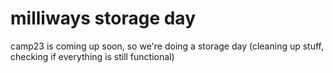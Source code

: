 # milliways storage day

camp23 is coming up soon, so we're doing a storage day (cleaning up stuff, checking if everything is still functional)

